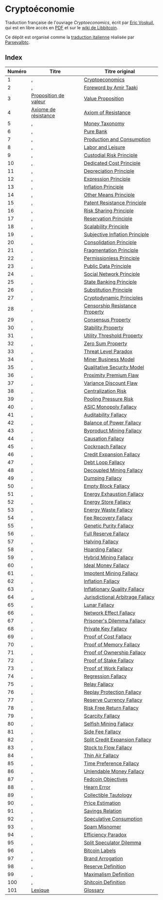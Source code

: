 Cryptoéconomie
==============

Traduction française de l'ouvrage *Cryptoeconomics*, écrit par [Eric Voskuil](https://twitter.com/evoskuil), qui est en libre accès en [PDF](https://voskuil.org/cryptoeconomics/cryptoeconomics.pdf) et sur le [wiki de Libbitcoin](https://github.com/libbitcoin/libbitcoin-system/wiki/Cryptoeconomics).

Ce dépôt est organisé comme la [traduction italienne](https://github.com/parsevalbtc/cryptoeconomics-IT-translation/) réalisée par [Parsevalbtc](https://twitter.com/parsevalbtc).

## Index

| Numéro | Titre                                                                           | Titre original                                                                                            |
| ------ | ------------------------------------------------------------------------------- | --------------------------------------------------------------------------------------------------------- |
| 1      | [.](chapters/ch001-cryptoeconomics.md)                                          | [Cryptoeconomics](https://github.com/libbitcoin/libbitcoin-system/wiki/Cryptoeconomics)                   |
| 2      | [.](chapters/ch002-foreword-by-amir-taaki.md)                                   | [Foreword by Amir Taaki](https://github.com/libbitcoin/libbitcoin-system/wiki/Foreword-by-Amir-Taaki)     |
| 3      | [Proposition de valeur](chapters/ch003-value-proposition.md)                    | [Value Proposition](https://github.com/libbitcoin/libbitcoin-system/wiki/Value-Proposition)               |
| 4      | [Axiome de résistance](chapters/ch004-axiom-of-resistance.md)                   | [Axiom of Resistance](https://github.com/libbitcoin/libbitcoin-system/wiki/Axiom-of-Resistance)           |
| 5      | [.](chapters/ch005-money-taxonomy.md)                                           | [Money Taxonomy](https://github.com/libbitcoin/libbitcoin-system/wiki/Money-Taxonomy)                     |
| 6      | [.](chapters/ch006-pure-bank.md)                                                | [Pure Bank](https://github.com/libbitcoin/libbitcoin-system/wiki/Pure-Bank)                               |
| 7      | [.](chapters/ch007-production-and-consumption.md)                               | [Production and Consumption](https://github.com/libbitcoin/libbitcoin-system/wiki/Production-and-Consumption) |
| 8      | [.](chapters/ch008-labor-and-leisure.md)                                        | [Labor and Leisure](https://github.com/libbitcoin/libbitcoin-system/wiki/Labor-and-Leisure)               |
| 9      | [.](chapters/ch009-custodial-risk-principle.md)                                 | [Custodial Risk Principle](https://github.com/libbitcoin/libbitcoin-system/wiki/Custodial-Risk-Principle) |
| 10     | [.](chapters/ch010-dedicated-cost-principle.md)                                 | [Dedicated Cost Principle](https://github.com/libbitcoin/libbitcoin-system/wiki/Dedicated-Cost-Principle) |
| 11     | [.](chapters/ch011-depreciation-principle.md)                                   | [Depreciation Principle](https://github.com/libbitcoin/libbitcoin-system/wiki/Depreciation-Principle)     |
| 12     | [.](chapters/ch012-expression-principle.md)                                     | [Expression Principle](https://github.com/libbitcoin/libbitcoin-system/wiki/Expression-Principle)         |
| 13     | [.](chapters/ch013-inflation-principle.md)                                      | [Inflation Principle](https://github.com/libbitcoin/libbitcoin-system/wiki/Inflation-Principle)           |
| 14     | [.](chapters/ch014-other-means-principle.md)                                    | [Other Means Principle](https://github.com/libbitcoin/libbitcoin-system/wiki/Other-Means-Principle)       |
| 15     | [.](chapters/ch015-patent-resistance-principle.md)                              | [Patent Resistance Principle](https://github.com/libbitcoin/libbitcoin-system/wiki/Patent-Resistance-Principle) |
| 16     | [.](chapters/ch016-risk-sharing-principle.md)                                   | [Risk Sharing Principle](https://github.com/libbitcoin/libbitcoin-system/wiki/Risk-Sharing-Principle)     |
| 17     | [.](chapters/ch017-reservation-principle.md)                                    | [Reservation Principle](https://github.com/libbitcoin/libbitcoin-system/wiki/Reservation-Principle)       |
| 18     | [.](chapters/ch018-scalability-principle.md)                                    | [Scalability Principle](https://github.com/libbitcoin/libbitcoin-system/wiki/Scalability-Principle)       |
| 19     | [.](chapters/ch019-subjective-inflation-principle.md)                           | [Subjective Inflation Principle](https://github.com/libbitcoin/libbitcoin-system/wiki/Subjective-Inflation-Principle) |
| 20     | [.](chapters/ch020-consolidation-principle.md)                                  | [Consolidation Principle](https://github.com/libbitcoin/libbitcoin-system/wiki/Consolidation-Principle)   |
| 21     | [.](chapters/ch021-fragmentation-principle.md)                                  | [Fragmentation Principle](https://github.com/libbitcoin/libbitcoin-system/wiki/Fragmentation-Principle)   |
| 22     | [.](chapters/ch022-permissionless-principle.md)                                 | [Permissionless Principle](https://github.com/libbitcoin/libbitcoin-system/wiki/Permissionless-Principle) |
| 23     | [.](chapters/ch023-public-data-principle.md)                                    | [Public Data Principle](https://github.com/libbitcoin/libbitcoin-system/wiki/Public-Data-Principle)       |
| 24     | [.](chapters/ch024-social-network-principle.md)                                 | [Social Network Principle](https://github.com/libbitcoin/libbitcoin-system/wiki/Social-Network-Principle) |
| 25     | [.](chapters/ch025-state-banking-principle.md)                                  | [State Banking Principle](https://github.com/libbitcoin/libbitcoin-system/wiki/State-Banking-Principle)   |
| 26     | [.](chapters/ch026-substitution-principle.md)                                   | [Substitution Principle](https://github.com/libbitcoin/libbitcoin-system/wiki/Substitution-Principle)     |
| 27     | [.](chapters/ch027-cryptodynamic-principles.md)                                 | [Cryptodynamic Principles](https://github.com/libbitcoin/libbitcoin-system/wiki/Cryptodynamic-Principles) |
| 28     | [.](chapters/ch028-censorship-resistance-property.md)                           | [Censorship Resistance Property](https://github.com/libbitcoin/libbitcoin-system/wiki/Censorship-Resistance-Property) |
| 29     | [.](chapters/ch029-consensus-property.md)                                       | [Consensus Property](https://github.com/libbitcoin/libbitcoin-system/wiki/Consensus-Property)             |
| 30     | [.](chapters/ch030-stability-property.md)                                       | [Stability Property](https://github.com/libbitcoin/libbitcoin-system/wiki/Stability-Property)             |
| 31     | [.](chapters/ch031-utility-threshold-property.md)                               | [Utility Threshold Property](https://github.com/libbitcoin/libbitcoin-system/wiki/Utility-Threshold-Property) |
| 32     | [.](chapters/ch032-zero-sum-property.md)                                        | [Zero Sum Property](https://github.com/libbitcoin/libbitcoin-system/wiki/Zero-Sum-Property)               |
| 33     | [.](chapters/ch033-threat-level-paradox.md)                                     | [Threat Level Paradox](https://github.com/libbitcoin/libbitcoin-system/wiki/Threat-Level-Paradox)         |
| 34     | [.](chapters/ch034-miner-business-model.md)                                     | [Miner Business Model](https://github.com/libbitcoin/libbitcoin-system/wiki/Miner-Business-Model)         |
| 35     | [.](chapters/ch035-qualitative-security-model.md)                               | [Qualitative Security Model](https://github.com/libbitcoin/libbitcoin-system/wiki/Qualitative-Security-Model) |
| 36     | [.](chapters/ch036-proximity-premium-flaw.md)                                   | [Proximity Premium Flaw](https://github.com/libbitcoin/libbitcoin-system/wiki/Proximity-Premium-Flaw)     |
| 37     | [.](chapters/ch037-variance-discount-flaw.md)                                   | [Variance Discount Flaw](https://github.com/libbitcoin/libbitcoin-system/wiki/Variance-Discount-Flaw)     |
| 38     | [.](chapters/ch038-centralization-risk.md)                                      | [Centralization Risk](https://github.com/libbitcoin/libbitcoin-system/wiki/Centralization-Risk)           |
| 39     | [.](chapters/ch039-pooling-pressure-risk.md)                                    | [Pooling Pressure Risk](https://github.com/libbitcoin/libbitcoin-system/wiki/Pooling-Pressure-Risk)       |
| 40     | [.](chapters/ch040-asic-monopoly-fallacy.md)                                    | [ASIC Monopoly Fallacy](https://github.com/libbitcoin/libbitcoin-system/wiki/ASIC-Monopoly-Fallacy)       |
| 41     | [.](chapters/ch041-auditability-fallacy.md)                                     | [Auditability Fallacy](https://github.com/libbitcoin/libbitcoin-system/wiki/Auditability-Fallacy)         |
| 42     | [.](chapters/ch042-balance-of-power-fallacy.md)                                 | [Balance of Power Fallacy](https://github.com/libbitcoin/libbitcoin-system/wiki/Balance-of-Power-Fallacy) |
| 43     | [.](chapters/ch043-byproduct-mining-fallacy.md)                                 | [Byproduct Mining Fallacy](https://github.com/libbitcoin/libbitcoin-system/wiki/Byproduct-Mining-Fallacy) |
| 44     | [.](chapters/ch044-causation-fallacy.md)                                        | [Causation Fallacy](https://github.com/libbitcoin/libbitcoin-system/wiki/Causation-Fallacy)               |
| 45     | [.](chapters/ch045-cockroach-fallacy.md)                                        | [Cockroach Fallacy](https://github.com/libbitcoin/libbitcoin-system/wiki/Cockroach-Fallacy)               |
| 46     | [.](chapters/ch046-credit-expansion-fallacy.md)                                 | [Credit Expansion Fallacy](https://github.com/libbitcoin/libbitcoin-system/wiki/Credit-Expansion-Fallacy) |
| 47     | [.](chapters/ch047-debt-loop-fallacy.md)                                        | [Debt Loop Fallacy](https://github.com/libbitcoin/libbitcoin-system/wiki/Debt-Loop-Fallacy)               |
| 48     | [.](chapters/ch048-decoupled-mining-fallacy.md)                                 | [Decoupled Mining Fallacy](https://github.com/libbitcoin/libbitcoin-system/wiki/Decoupled-Mining-Fallacy) |
| 49     | [.](chapters/ch049-dumping-fallacy.md)                                          | [Dumping Fallacy](https://github.com/libbitcoin/libbitcoin-system/wiki/Dumping-Fallacy)                   |
| 50     | [.](chapters/ch050-empty-block-fallacy.md)                                      | [Empty Block Fallacy](https://github.com/libbitcoin/libbitcoin-system/wiki/Empty-Block-Fallacy)           |
| 51     | [.](chapters/ch051-energy-exhaustion-fallacy.md)                                | [Energy Exhaustion Fallacy](https://github.com/libbitcoin/libbitcoin-system/wiki/Energy-Exhaustion-Fallacy) |
| 52     | [.](chapters/ch052-energy-store-fallacy.md)                                     | [Energy Store Fallacy](https://github.com/libbitcoin/libbitcoin-system/wiki/Energy-Store-Fallacy)         |
| 53     | [.](chapters/ch053-energy-waste-fallacy.md)                                     | [Energy Waste Fallacy](https://github.com/libbitcoin/libbitcoin-system/wiki/Energy-Waste-Fallacy)         |
| 54     | [.](chapters/ch054-fee-recovery-fallacy.md)                                     | [Fee Recovery Fallacy](https://github.com/libbitcoin/libbitcoin-system/wiki/Fee-Recovery-Fallacy)         |
| 55     | [.](chapters/ch055-genetic-purity-fallacy.md)                                   | [Genetic Purity Fallacy](https://github.com/libbitcoin/libbitcoin-system/wiki/Genetic-Purity-Fallacy)     |
| 56     | [.](chapters/ch056-full-reserve-fallacy.md)                                     | [Full Reserve Fallacy](https://github.com/libbitcoin/libbitcoin-system/wiki/Full-Reserve-Fallacy)         |
| 57     | [.](chapters/ch057-halving-fallacy.md)                                          | [Halving Fallacy](https://github.com/libbitcoin/libbitcoin-system/wiki/Halving-Fallacy)                   |
| 58     | [.](chapters/ch058-hoarding-fallacy.md)                                         | [Hoarding Fallacy](https://github.com/libbitcoin/libbitcoin-system/wiki/Hoarding-Fallacy)                 |
| 59     | [.](chapters/ch059-hybrid-mining-fallacy.md)                                    | [Hybrid Mining Fallacy](https://github.com/libbitcoin/libbitcoin-system/wiki/Hybrid-Mining-Fallacy)       |
| 60     | [.](chapters/ch060-ideal-money-fallacy.md)                                      | [Ideal Money Fallacy](https://github.com/libbitcoin/libbitcoin-system/wiki/Ideal-Money-Fallacy)           |
| 61     | [.](chapters/ch061-impotent-mining-fallacy.md)                                  | [Impotent Mining Fallacy](https://github.com/libbitcoin/libbitcoin-system/wiki/Impotent-Mining-Fallacy)   |
| 62     | [.](chapters/ch062-inflation-fallacy.md)                                        | [Inflation Fallacy](https://github.com/libbitcoin/libbitcoin-system/wiki/Inflation-Fallacy)               |
| 63     | [.](chapters/ch063-inflationary-quality-fallacy.md)                             | [Inflationary Quality Fallacy](https://github.com/libbitcoin/libbitcoin-system/wiki/Inflationary-Quality-Fallacy) |
| 64     | [ .](chapters/ch064-jurisdictional-arbitrage-fallacy.md)                         | [Jurisdictional Arbitrage Fallacy](https://github.com/libbitcoin/libbitcoin-system/wiki/Jurisdictional-Arbitrage-Fallacy) |
| 65     | [.](chapters/ch065-lunar-fallacy.md)                                            | [Lunar Fallacy](https://github.com/libbitcoin/libbitcoin-system/wiki/Lunar-Fallacy)                       |
| 66     | [.](chapters/ch066-network-effect-fallacy.md)                                   | [Network Effect Fallacy](https://github.com/libbitcoin/libbitcoin-system/wiki/Network-Effect-Fallacy)     |
| 67     | [.](chapters/ch067-prisoners-dilemma-fallacy.md)                                | [Prisoner's Dilemma Fallacy](https://github.com/libbitcoin/libbitcoin-system/wiki/Prisoner's-Dilemma-Fallacy) |
| 68     | [.](chapters/ch068-private-key-fallacy.md)                                      | [Private Key Fallacy](https://github.com/libbitcoin/libbitcoin-system/wiki/Private-Key-Fallacy)           |
| 69     | [.](chapters/ch069-proof-of-cost-fallacy.md)                                    | [Proof of Cost Fallacy](https://github.com/libbitcoin/libbitcoin-system/wiki/Proof-of-Cost-Fallacy)       |
| 70     | [.](chapters/ch070-proof-of-memory-fallacy.md)                                  | [Proof of Memory Fallacy](https://github.com/libbitcoin/libbitcoin-system/wiki/Proof-of-Memory-Fallacy)   |
| 71     | [.](chapters/ch071-proof-of-ownership-fallacy.md)                               | [Proof of Ownership Fallacy](https://github.com/libbitcoin/libbitcoin-system/wiki/Proof-of-Ownership-Fallacy) |
| 72     | [.](chapters/ch072-proof-of-stake-fallacy.md)                                   | [Proof of Stake Fallacy](https://github.com/libbitcoin/libbitcoin-system/wiki/Proof-of-Stake-Fallacy)     |
| 73     | [.](chapters/ch073-proof-of-work-fallacy.md)                                    | [Proof of Work Fallacy](https://github.com/libbitcoin/libbitcoin-system/wiki/Proof-of-Work-Fallacy)       |
| 74     | [.](chapters/ch074-regression-fallacy.md)                                       | [Regression Fallacy](https://github.com/libbitcoin/libbitcoin-system/wiki/Regression-Fallacy)             |
| 75     | [.](chapters/ch075-relay-fallacy.md)                                            | [Relay Fallacy](https://github.com/libbitcoin/libbitcoin-system/wiki/Relay-Fallacy)                       |
| 76     | [.](chapters/ch076-replay-protection-fallacy.md)                                | [Replay Protection Fallacy](https://github.com/libbitcoin/libbitcoin-system/wiki/Replay-Protection-Fallacy) |
| 77     | [.](chapters/ch077-reserve-currency-fallacy.md)                                 | [Reserve Currency Fallacy](https://github.com/libbitcoin/libbitcoin-system/wiki/Reserve-Currency-Fallacy) |
| 78     | [.](chapters/ch078-risk-free-return-fallacy.md)                                 | [Risk Free Return Fallacy](https://github.com/libbitcoin/libbitcoin-system/wiki/Risk-Free-Return-Fallacy) |
| 79     | [.](chapters/ch079-scarcity-fallacy.md)                                         | [Scarcity Fallacy](https://github.com/libbitcoin/libbitcoin-system/wiki/Scarcity-Fallacy)                 |
| 80     | [.](chapters/ch080-selfish-mining-fallacy.md)                                   | [Selfish Mining Fallacy](https://github.com/libbitcoin/libbitcoin-system/wiki/Selfish-Mining-Fallacy)     |
| 81     | [.](chapters/ch081-side-fee-fallacy.md)                                         | [Side Fee Fallacy](https://github.com/libbitcoin/libbitcoin-system/wiki/Side-Fee-Fallacy)                 |
| 82     | [.](chapters/ch082-split-credit-expansion-fallacy.md)                           | [Split Credit Expansion Fallacy](https://github.com/libbitcoin/libbitcoin-system/wiki/Split-Credit-Expansion-Fallacy) |
| 83     | [.](chapters/ch083-stock-to-flow-fallacy.md)                                    | [Stock to Flow Fallacy](https://github.com/libbitcoin/libbitcoin-system/wiki/Stock-to-Flow-Fallacy)       |
| 84     | [.](chapters/ch084-thin-air-fallacy.md)                                         | [Thin Air Fallacy](https://github.com/libbitcoin/libbitcoin-system/wiki/Thin-Air-Fallacy)                 |
| 85     | [.](chapters/ch085-time-preference-fallacy.md)                                  | [Time Preference Fallacy](https://github.com/libbitcoin/libbitcoin-system/wiki/Time-Preference-Fallacy)   |
| 86     | [.](chapters/ch086-unlendable-money-fallacy.md)                                 | [Unlendable Money Fallacy](https://github.com/libbitcoin/libbitcoin-system/wiki/Unlendable-Money-Fallacy) |
| 87     | [.](chapters/ch087-fedcoin-objectives.md)                                       | [Fedcoin Objectives](https://github.com/libbitcoin/libbitcoin-system/wiki/Fedcoin-Objectives)             |
| 88     | [.](chapters/ch088-hearn-error.md)                                              | [Hearn Error](https://github.com/libbitcoin/libbitcoin-system/wiki/Hearn-Error)                           |
| 89     | [.](chapters/ch089-collectible-tautology.md)                                    | [Collectible Tautology](https://github.com/libbitcoin/libbitcoin-system/wiki/Hearn-Error)                 |
| 90     | [.](chapters/ch090-price-estimation.md)                                         | [Price Estimation](https://github.com/libbitcoin/libbitcoin-system/wiki/Price-Estimation)                 |
| 91     | [.](chapters/ch091-saving-relation.md)                                          | [Savings Relation](https://github.com/libbitcoin/libbitcoin-system/wiki/Savings-Relation)                 |
| 92     | [.](chapters/ch092-speculative-consumption.md)                                  | [Speculative Consumption](https://github.com/libbitcoin/libbitcoin-system/wiki/Speculative-Consumption)   |
| 93     | [.](chapters/ch093-spam-misnomer.md)                                            | [Spam Misnomer](https://github.com/libbitcoin/libbitcoin-system/wiki/Spam-Misnomer)                       |
| 94     | [.](chapters/ch094-efficiency-paradox.md)                                       | [Efficiency Paradox](https://github.com/libbitcoin/libbitcoin-system/wiki/Efficiency-Paradox)             |
| 95     | [.](chapters/ch095-split-speculator-dilemma.md)                                 | [Split Speculator Dilemma](https://github.com/libbitcoin/libbitcoin-system/wiki/Split-Speculator-Dilemma) |
| 96     | [.](chapters/ch096-bitcoin-labels.md)                                           | [Bitcoin Labels](https://github.com/libbitcoin/libbitcoin-system/wiki/Bitcoin-Labels)                     |
| 97     | [.](chapters/ch097-brand-arrogation.md)                                         | [Brand Arrogation](https://github.com/libbitcoin/libbitcoin-system/wiki/Brand-Arrogation)                 |
| 98     | [.](chapters/ch098-reserve-definition.md)                                       | [Reserve Definition](https://github.com/libbitcoin/libbitcoin-system/wiki/Reserve-Definition)             |
| 99     | [.](chapters/ch099-maximalism-definition.md)                                    | [Maximalism Definition](https://github.com/libbitcoin/libbitcoin-system/wiki/Maximalism-Definition)       |
| 100    | [.](chapters/ch100-shitcoin-definition.md)                                      | [Shitcoin Definition](https://github.com/libbitcoin/libbitcoin-system/wiki/Shitcoin-Definition)           |
| 101    | [Lexique](chapters/ch101-glossary.md)                                           | [Glossary](https://github.com/libbitcoin/libbitcoin-system/wiki/Glossary)                                 |
